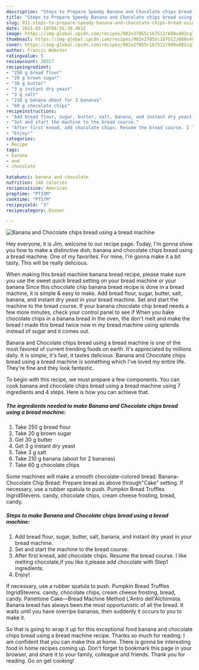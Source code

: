 ```yaml
---
description: "Steps to Prepare Speedy Banana and Chocolate chips bread using a bread machine"
title: "Steps to Prepare Speedy Banana and Chocolate chips bread using a bread machine"
slug: 911-steps-to-prepare-speedy-banana-and-chocolate-chips-bread-using-a-bread-machine
date: 2021-05-10T04:55:39.461Z
image: https://img-global.cpcdn.com/recipes/982e2f055c1b7512/680x482cq70/banana-and-chocolate-chips-bread-using-a-bread-machine-recipe-main-photo.jpg
thumbnail: https://img-global.cpcdn.com/recipes/982e2f055c1b7512/680x482cq70/banana-and-chocolate-chips-bread-using-a-bread-machine-recipe-main-photo.jpg
cover: https://img-global.cpcdn.com/recipes/982e2f055c1b7512/680x482cq70/banana-and-chocolate-chips-bread-using-a-bread-machine-recipe-main-photo.jpg
author: Francis Webster
ratingvalue: 5
reviewcount: 30317
recipeingredient:
- "250 g bread flour"
- "20 g brown sugar"
- "30 g butter"
- "3 g instant dry yeast"
- "3 g salt"
- "210 g banana about for 2 bananas"
- "60 g chocolate chips"
recipeinstructions:
- "Add bread flour, sugar, butter, salt, banana, and instant dry yeast in your bread machine."
- "Set and start the machine to the bread course."
- "After first knead, add chocolate chips. Resume the bread course. I like melting chocolate,if you like it,please add chocolate with Step1 ingredients."
- "Enjoy!"
categories:
- Recipe
tags:
- banana
- and
- chocolate

katakunci: banana and chocolate 
nutrition: 146 calories
recipecuisine: American
preptime: "PT33M"
cooktime: "PT57M"
recipeyield: "3"
recipecategory: Dinner

---
```



![Banana and Chocolate chips bread using a bread machine](https://img-global.cpcdn.com/recipes/982e2f055c1b7512/680x482cq70/banana-and-chocolate-chips-bread-using-a-bread-machine-recipe-main-photo.jpg)

Hey everyone, it is Jim, welcome to our recipe page. Today, I'm gonna show you how to make a distinctive dish, banana and chocolate chips bread using a bread machine. One of my favorites. For mine, I'm gonna make it a bit tasty. This will be really delicious.

When making this bread machine banana bread recipe, please make sure you use the sweet quick bread setting on your bread machine or your banana Since this chocolate chip banana bread recipe is done in a bread machine, it is simple &amp; easy to make. Add bread flour, sugar, butter, salt, banana, and instant dry yeast in your bread machine. Set and start the machine to the bread course. If your banana chocolate chip bread needs a few more minutes, check your control panel to see if When you bake chocolate chips in a banana bread in the oven, the don&#39;t melt and make the bread I made this bread twice now in my bread machine using splenda instead of sugar and it comes out.

Banana and Chocolate chips bread using a bread machine is one of the most favored of current trending foods on earth. It's appreciated by millions daily. It is simple, it's fast, it tastes delicious. Banana and Chocolate chips bread using a bread machine is something which I've loved my entire life. They're fine and they look fantastic.


To begin with this recipe, we must prepare a few components. You can cook banana and chocolate chips bread using a bread machine using 7 ingredients and 4 steps. Here is how you can achieve that.

<!--inarticleads1-->

##### The ingredients needed to make Banana and Chocolate chips bread using a bread machine:

1. Take 250 g bread flour
1. Take 20 g brown sugar
1. Get 30 g butter
1. Get 3 g instant dry yeast
1. Take 3 g salt
1. Take 210 g banana (about for 2 bananas)
1. Take 60 g chocolate chips


Some machines will make a smooth chocolate-colored bread. Banana-Chocolate Chip Bread: Prepare bread as above through&#34;Cake&#34; setting. If necessary, use a rubber spatula to push. Pumpkin Bread Truffles IngridStevens. candy, chocolate chips, cream cheese frosting, bread, candy. 

<!--inarticleads2-->

##### Steps to make Banana and Chocolate chips bread using a bread machine:

1. Add bread flour, sugar, butter, salt, banana, and instant dry yeast in your bread machine.
1. Set and start the machine to the bread course.
1. After first knead, add chocolate chips. Resume the bread course. I like melting chocolate,if you like it,please add chocolate with Step1 ingredients.
1. Enjoy!


If necessary, use a rubber spatula to push. Pumpkin Bread Truffles IngridStevens. candy, chocolate chips, cream cheese frosting, bread, candy. Panettone Cake—Bread Machine Method L&#39;Antro dell&#39;Alchimista. Banana bread has always been the most opportunistic of all the bread. It waits until you have overripe bananas, then suddenly it occurs to you to make it. 

So that is going to wrap it up for this exceptional food banana and chocolate chips bread using a bread machine recipe. Thanks so much for reading. I am confident that you can make this at home. There is gonna be interesting food in home recipes coming up. Don't forget to bookmark this page in your browser, and share it to your family, colleague and friends. Thank you for reading. Go on get cooking!
